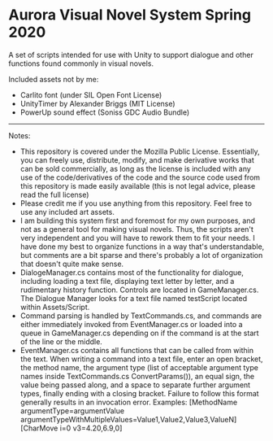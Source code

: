 # Aurora Visual Novel System Spring 2020
 A set of scripts intended for use with Unity to support dialogue and other functions found commonly in visual novels.
 
 Included assets not by me:
 - Carlito font (under SIL Open Font License)
 - UnityTimer by Alexander Briggs (MIT License)
 - PowerUp sound effect (Soniss GDC Audio Bundle)
 
------------------------------------------------------------

Notes:

- This repository is covered under the Mozilla Public License. Essentially, you can freely use, distribute, modify, and make derivative works that can be sold commercially, as long as the license is included with any use of the code/derivatives of the code and the source code used from this repository is made easily available (this is not legal advice, please read the full license)
- Please credit me if you use anything from this repository. Feel free to use any included art assets.
- I am building this system first and foremost for my own purposes, and not as a general tool for making visual novels. Thus, the scripts aren't very independent and you will have to rework them to fit your needs. I have done my best to organize functions in a way that's understandable, but comments are a bit sparse and there's probably a lot of organization that doesn't quite make sense.
- DialogeManager.cs contains most of the functionality for dialogue, including loading a text file, displaying text letter by letter, and a rudimentary history function. Controls are located in GameManager.cs. The Dialogue Manager looks for a text file named testScript located within Assets/Script.
- Command parsing is handled by TextCommands.cs, and commands are either immediately invoked from EventManager.cs or loaded into a queue in GameManager.cs depending on if the command is at the start of the line or the middle.
- EventManager.cs contains all functions that can be called from within the text. When writing a command into a text file, enter an open bracket, the method name, the argument type (list of acceptable argument type names inside TextCommands.cs ConvertParams()), an equal sign, the value being passed along, and a space to separate further argument types, finally ending with a closing bracket. Failure to follow this format generally results in an invocation error.
Examples:
[MethodName argumentType=argumentValue argumentTypeWithMultipleValues=Value1,Value2,Value3,ValueN]
[CharMove i=0 v3=4.20,6.9,0]
